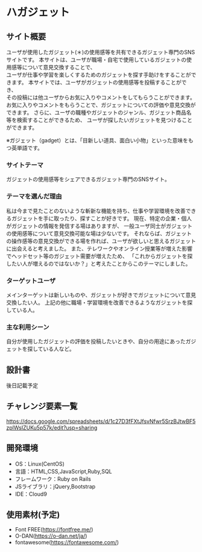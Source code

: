 # ハガジェット

## サイト概要
ユーザが使用したガジェット(＊)の使用感等を共有できるガジェット専門のSNSサイトです。
本サイトは、ユーザが職場・自宅で使用しているガジェットの使用感等について意見交換することで、  
ユーザが仕事や学習を楽しくするためのガジェットを探す手助けをすることができます。
本サイトでは、ユーザがガジェットの使用感等を投稿することができ、  
その投稿には他ユーザからお気に入りやコメントをしてもらうことができます。
お気に入りやコメントをもらうことで、ガジェットについての評価や意見交換ができます。
さらに、ユーザの職種やガジェットのジャンル、ガジェット商品名等を検索することができるため、
ユーザが探したいガジェットを見つけることができます。

※ガジェット（gadget）とは、「目新しい道具、面白い小物」といった意味をもつ英単語です。

### サイトテーマ
ガジェットの使用感等をシェアできるガジェット専門のSNSサイト。

### テーマを選んだ理由
私は今まで見たことのないような斬新な機能を持ち、仕事や学習環境を改善できるガジェットを手に取ったり、探すことが好きです。
現在、特定の企業・個人がガジェットの情報を発信する場はありますが、
一般ユーザ同士がガジェットの使用感等について意見交換可能な場は少ないです。
それならば、ガジェットの操作感等の意見交換ができる場を作れば、ユーザが欲しいと思えるガジェットに出会えると考えました。
また、テレワークやオンライン授業等が増えた影響でヘッドセット等のガジェット需要が増えたため、
「これからガジェットを探したい人が増えるのではないか？」と考えたことからこのテーマにしました。

### ターゲットユーザ
メインターゲットは新しいものや、ガジェットが好きでガジェットについて意見交換したい人。
上記の他に職場・学習環境を改善できるようなガジェットを探している人。

### 主な利用シーン
自分が使用したガジェットの評価を投稿したいときや、自分の用途にあったガジェットを探している人など。


## 設計書
後日記載予定

## チャレンジ要素一覧
https://docs.google.com/spreadsheets/d/1c27D3fFXtJfsvNfwr5SrzBJtwBF5zplWsIZUKu5p57k/edit?usp=sharing

## 開発環境
- OS：Linux(CentOS)
- 言語：HTML,CSS,JavaScript,Ruby,SQL
- フレームワーク：Ruby on Rails
- JSライブラリ：jQuery,Bootstrap
- IDE：Cloud9

## 使用素材(予定)
- Font FREE(https://fontfree.me/)
- O-DAN(https://o-dan.net/ja/)
- fontawesome(https://fontawesome.com/)
